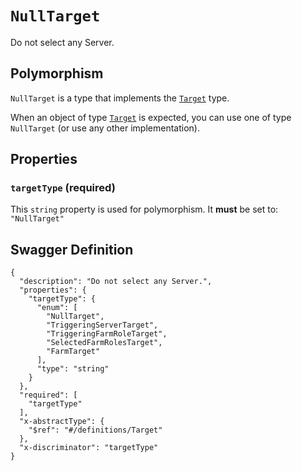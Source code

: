 # `NullTarget` #

Do not select any Server.

## Polymorphism ##

`NullTarget` is a type that implements the [`Target`](./../definitions/Target.mkd) type.

When an object of type [`Target`](./../definitions/Target.mkd) is expected, you can use one of type `NullTarget`
(or use any other implementation).




## Properties ##

### `targetType` (required) ###




This `string` property is used for polymorphism. It **must** be set to: `"NullTarget"`





## Swagger Definition ##

    {
      "description": "Do not select any Server.", 
      "properties": {
        "targetType": {
          "enum": [
            "NullTarget", 
            "TriggeringServerTarget", 
            "TriggeringFarmRoleTarget", 
            "SelectedFarmRolesTarget", 
            "FarmTarget"
          ], 
          "type": "string"
        }
      }, 
      "required": [
        "targetType"
      ], 
      "x-abstractType": {
        "$ref": "#/definitions/Target"
      }, 
      "x-discriminator": "targetType"
    }

